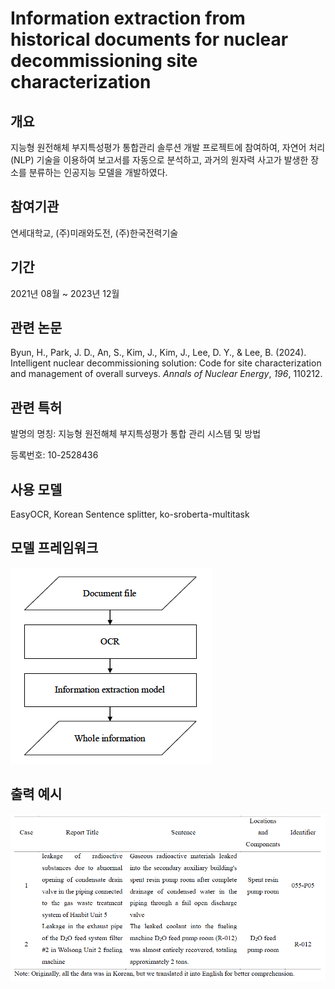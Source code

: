 # Information extraction from historical documents for nuclear decommissioning site characterization

## 개요

지능형 원전해체 부지특성평가 통합관리 솔루션 개발 프로젝트에 참여하여, 자연어 처리(NLP) 기술을 이용하여 보고서를 자동으로 분석하고, 과거의 원자력 사고가 발생한 장소를 분류하는 인공지능 모델을 개발하였다.

## 참여기관

연세대학교, (주)미래와도전, (주)한국전력기술

## 기간

2021년 08월 ~ 2023년 12월

## 관련 논문

Byun, H., Park, J. D., An, S., Kim, J., Kim, J., Lee, D. Y., & Lee, B. (2024). Intelligent nuclear decommissioning solution: Code for site characterization and management of overall surveys. *Annals of Nuclear Energy*, *196*, 110212.

## 관련 특허

발명의 명칭: 지능형 원전해체 부지특성평가 통합 관리 시스템 및 방법

등록번호: 10-2528436

## 사용 모델

EasyOCR, Korean Sentence splitter, ko-sroberta-multitask

## 모델 프레임워크

![image_01](./_image/image_01.png)
## 출력 예시

![image_02](./_image/image_02.png)
